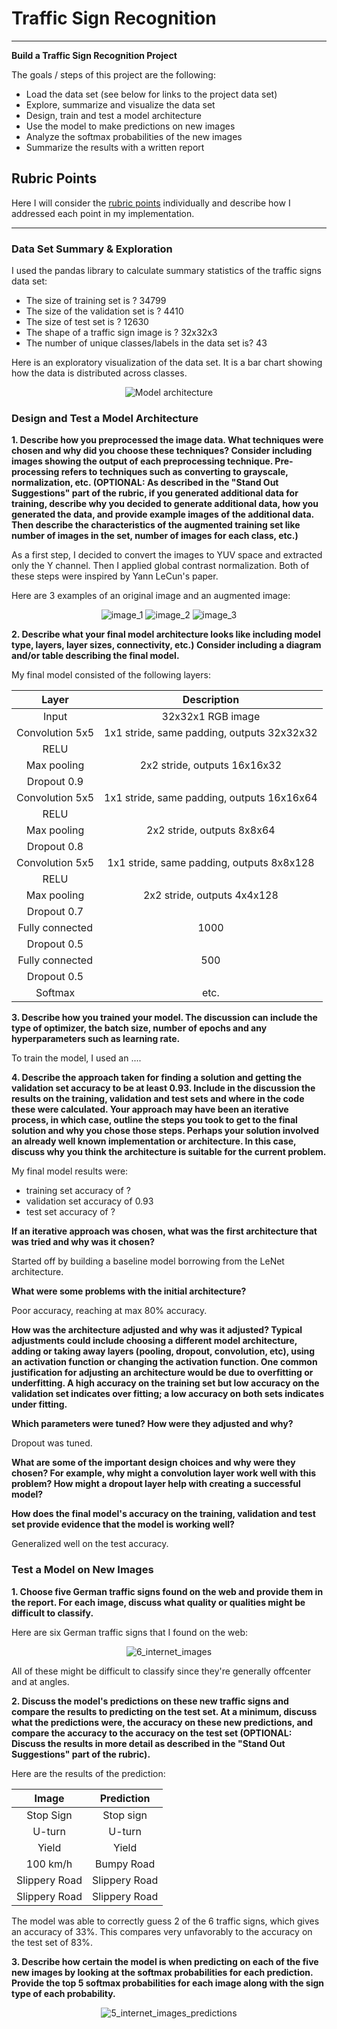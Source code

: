 # **Traffic Sign Recognition** 

---

**Build a Traffic Sign Recognition Project**

The goals / steps of this project are the following:
* Load the data set (see below for links to the project data set)
* Explore, summarize and visualize the data set
* Design, train and test a model architecture
* Use the model to make predictions on new images
* Analyze the softmax probabilities of the new images
* Summarize the results with a written report


## Rubric Points

Here I will consider the [rubric points](https://review.udacity.com/#!/rubrics/481/view) individually and describe how I addressed each point in my implementation.  

---

### Data Set Summary & Exploration

I used the pandas library to calculate summary statistics of the traffic
signs data set:

* The size of training set is ? 34799
* The size of the validation set is ? 4410
* The size of test set is ? 12630
* The shape of a traffic sign image is ? 32x32x3
* The number of unique classes/labels in the data set is? 43


Here is an exploratory visualization of the data set. It is a bar chart showing how the data is distributed across classes.  

<p align="center">
  <img src="Writeup_images/class_distribution.png" alt="Model architecture"/>
</p>

### Design and Test a Model Architecture

**1. Describe how you preprocessed the image data. What techniques were chosen and why did you choose these techniques? Consider including images showing the output of each preprocessing technique. Pre-processing refers to techniques such as converting to grayscale, normalization, etc. (OPTIONAL: As described in the "Stand Out Suggestions" part of the rubric, if you generated additional data for training, describe why you decided to generate additional data, how you generated the data, and provide example images of the additional data. Then describe the characteristics of the augmented training set like number of images in the set, number of images for each class, etc.)**

As a first step, I decided to convert the images to YUV space and extracted only the Y channel. Then I applied global contrast normalization. Both of these steps were inspired by Yann LeCun's paper. 

Here are 3 examples of an original image and an augmented image:

<p align="center">
  <img src="Writeup_images/image_1.png" alt="image_1"/>
  <img src="Writeup_images/image_2.png" alt="image_2"/>
  <img src="Writeup_images/image_3.png" alt="image_3"/>
</p>

**2. Describe what your final model architecture looks like including model type, layers, layer sizes, connectivity, etc.) Consider including a diagram and/or table describing the final model.**  

My final model consisted of the following layers:

| Layer         		|     Description	        					| 
|:---------------------:|:---------------------------------------------:| 
| Input         		| 32x32x1 RGB image   							| 
| Convolution 5x5     	| 1x1 stride, same padding, outputs 32x32x32 	|
| RELU					|												|
| Max pooling	      	| 2x2 stride,  outputs 16x16x32 				|
| Dropout 0.9  	      	|												|
| Convolution 5x5     	| 1x1 stride, same padding, outputs 16x16x64 	|
| RELU					|												|
| Max pooling	      	| 2x2 stride,  outputs 8x8x64   				|
| Dropout 0.8  	      	|												|
| Convolution 5x5     	| 1x1 stride, same padding, outputs 8x8x128 	|
| RELU					|												|
| Max pooling	      	| 2x2 stride,  outputs 4x4x128  				|
| Dropout 0.7  	      	|												|
| Fully connected		| 1000        									|
| Dropout 0.5  	      	|												|
| Fully connected		|  500        									|
| Dropout 0.5  	      	|												|
| Softmax				| etc.        									|

**3. Describe how you trained your model. The discussion can include the type of optimizer, the batch size, number of epochs and any hyperparameters such as learning rate.**  

To train the model, I used an ....

**4. Describe the approach taken for finding a solution and getting the validation set accuracy to be at least 0.93. Include in the discussion the results on the training, validation and test sets and where in the code these were calculated. Your approach may have been an iterative process, in which case, outline the steps you took to get to the final solution and why you chose those steps. Perhaps your solution involved an already well known implementation or architecture. In this case, discuss why you think the architecture is suitable for the current problem.**

My final model results were:
* training set accuracy of ?
* validation set accuracy of 0.93 
* test set accuracy of ?

**If an iterative approach was chosen, what was the first architecture that was tried and why was it chosen?**  

Started off by building a baseline model borrowing from the LeNet architecture.  

**What were some problems with the initial architecture?**  

Poor accuracy, reaching at max 80% accuracy.  

**How was the architecture adjusted and why was it adjusted? Typical adjustments could include choosing a different model architecture, adding or taking away layers (pooling, dropout, convolution, etc), using an activation function or changing the activation function. One common justification for adjusting an architecture would be due to overfitting or underfitting. A high accuracy on the training set but low accuracy on the validation set indicates over fitting; a low accuracy on both sets indicates under fitting.**



**Which parameters were tuned? How were they adjusted and why?**

Dropout was tuned.  

**What are some of the important design choices and why were they chosen? For example, why might a convolution layer work well with this problem? How might a dropout layer help with creating a successful model?**


**How does the final model's accuracy on the training, validation and test set provide evidence that the model is working well?**

Generalized well on the test accuracy. 


### Test a Model on New Images

**1. Choose five German traffic signs found on the web and provide them in the report. For each image, discuss what quality or qualities might be difficult to classify.**

Here are six German traffic signs that I found on the web:

<p align="center">
  <img src="Writeup_images/5_internet_images.png" alt="6_internet_images"/>
</p>

All of these might be difficult to classify since they're generally offcenter and at angles.  

**2. Discuss the model's predictions on these new traffic signs and compare the results to predicting on the test set. At a minimum, discuss what the predictions were, the accuracy on these new predictions, and compare the accuracy to the accuracy on the test set (OPTIONAL: Discuss the results in more detail as described in the "Stand Out Suggestions" part of the rubric).**  

Here are the results of the prediction:

| Image			        |     Prediction	        					| 
|:---------------------:|:---------------------------------------------:| 
| Stop Sign      		| Stop sign   									| 
| U-turn     			| U-turn 										|
| Yield					| Yield											|
| 100 km/h	      		| Bumpy Road					 				|
| Slippery Road			| Slippery Road      							|
| Slippery Road			| Slippery Road      							|

The model was able to correctly guess 2 of the 6 traffic signs, which gives an accuracy of 33%. This compares very unfavorably to the accuracy on the test set of 83%.  

**3. Describe how certain the model is when predicting on each of the five new images by looking at the softmax probabilities for each prediction. Provide the top 5 softmax probabilities for each image along with the sign type of each probability.** 

<p align="center">
  <img src="Writeup_images/5_internet_images_predictions.png" alt="5_internet_images_predictions"/>
</p>
